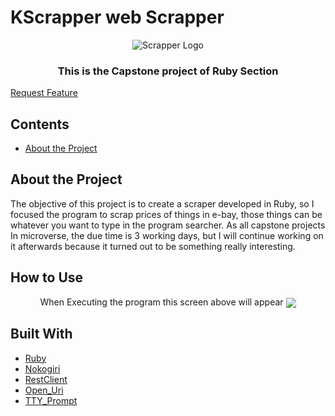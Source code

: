 # KScrapper web Scrapper

<p align="center">
<img src="https://debuentono.com/wp-content/uploads/2017/11/Scrapper.jpg" alt="Scrapper Logo" heigth="150">
<br>
<h3 align="center"> This is the Capstone project of Ruby Section </h3>
<a href="https://github.com/Kasuhira/Microverse-Project-Web-Scrapper/issues"> Request Feature </a> 
</p>

## Contents
  * [About the Project](#about-the-project)

## About the Project 

The objective of this project is to create a scraper developed in Ruby, so I focused the program to scrap prices of things in e-bay, those things can be whatever you want to type in the program searcher.
As all capstone projects In microverse, the due time is 3 working days, but I will continue working on it afterwards because it turned out to be something really interesting.

## How to Use
<p align="center">
When Executing the program this screen above will appear
<img src="Microverse-Project-Web-Scrapper/res/initial-screen.png" align="center">
</p>

## Built With
* [Ruby](https://ruby-doc.org/core-2.7.0/)
* [Nokogiri](https://nokogiri.org/)
* [RestClient](https://github.com/rest-client/rest-client)
* [Open_Uri](https://ruby-doc.org/stdlib-2.6.3/libdoc/open-uri/rdoc/OpenURI.html)
* [TTY_Prompt](https://github.com/piotrmurach/tty-prompt)

